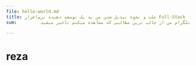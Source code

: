 ```yaml
---
file: hello-world.md
title: علت و نحوه تبدیل شدن من به یک توسعه دهنده نرم‌افزار Full-Stack
sum:         با عضویت در کانال تلگرام من از جالب ترین مطالبی که مشاهده میکنم باخبر میشید

---
```



# reza
